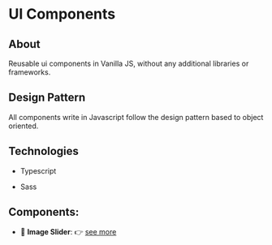 # UI Components

## About

Reusable ui components in Vanilla JS, without any additional libraries or frameworks.
## Design Pattern

All components write in Javascript follow the design pattern based to object oriented. 
## Technologies

* Typescript

* Sass
## Components:

* :link: __Image Slider__: :point_right: [see more](src/js/slider/)
